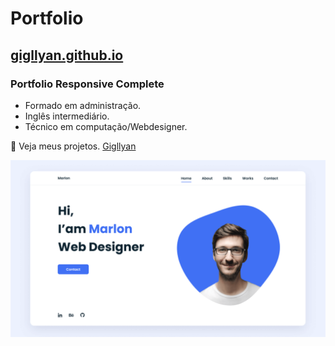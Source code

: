 # Portfolio
## [gigllyan.github.io](https://gigllyan.github.io/cv)
### Portfolio Responsive Complete

- Formado em administração. 
- Inglês intermediário.
- Técnico em computação/Webdesigner.

💙 Veja meus projetos. [Gigllyan](https://gigllyan.github.io/cv/#works)

![preview img](/preview.png)

